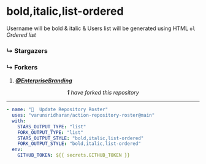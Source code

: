 # bold,italic,list-ordered
Username will be bold & italic & Users list will be generated using HTML `ol` _Ordered list_

### ↳ Stargazers

<!-- REPOSITORY_STARS:START -->

<!-- REPOSITORY_STARS:END -->

### ↳ Forkers

<!-- REPOSITORY_FORKS:START -->
<ol><li><a href="https://github.com/EnterpriseBranding" rel="nofollow"><b><i>@EnterpriseBranding</i></b> <br/> </a> </li></ol><p align="center"><i><b>1</b> have forked this repository</i></p>
<!-- REPOSITORY_FORKS:END -->

---

```yml
- name: "🐔  Update Repository Roster"
  uses: "varunsridharan/action-repository-roster@main"
  with:
    STARS_OUTPUT_TYPE: "list"
    FORK_OUTPUT_TYPE: "list"
    STARS_OUTPUT_STYLE: "bold,italic,list-ordered"
    FORK_OUTPUT_STYLE: "bold,italic,list-ordered"
  env:
    GITHUB_TOKEN: ${{ secrets.GITHUB_TOKEN }}
```